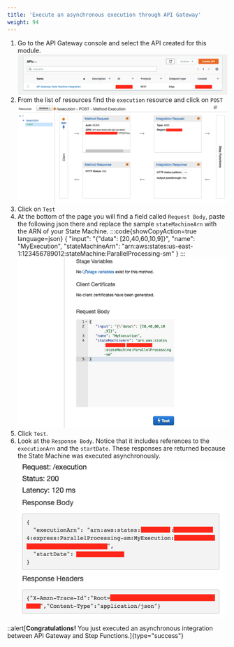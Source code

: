 ```yaml
---
title: 'Execute an asynchronous execution through API Gateway'
weight: 94
---
```


1. Go to the API Gateway console and select the API created for this module.
   ![API Console](/static/img/module-7/api-console-3.png)
2. From the list of resources find the `execution` resource and click on `POST`
   ![API Execution New](/static/img/module-7/api-execution-new.png)
3. Click on `Test`
4. At the bottom of the page you will find a field called `Request Body`, paste the following json there and replace the sample `stateMachineArn` with the ARN of your State Machine.
:::code{showCopyAction=true language=json}
{
"input": "{\"data\": [20,40,60,10,9]}",
"name": "MyExecution",
"stateMachineArn": "arn:aws:states:us-east-1:123456789012:stateMachine:ParallelProcessing-sm"
}
:::
   ![API Test](/static/img/module-7/api-test.png)
5. Click `Test`.  
6. Look at the `Response Body`. Notice that it includes references to the `executionArn` and the `startDate`. These responses are returned because the State Machine was executed asynchronously.
   ![API Test Result](/static/img/module-7/api-test-result.png)

::alert[**Congratulations!** You just executed an asynchronous integration between API Gateway and Step Functions.]{type="success"}
